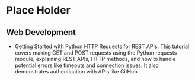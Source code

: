 # Place Holder

## Web Development
- [Getting Started with Python HTTP Requests for REST APIs](https://www.datacamp.com/tutorial/making-http-requests-in-python): This tutorial covers making GET and POST requests using the Python requests module, explaining REST APIs, HTTP methods, and how to handle potential errors like timeouts and connection issues. It also demonstrates authentication with APIs like GitHub.